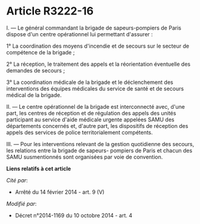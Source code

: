 # Article R3222-16

I. ― Le général commandant la brigade de sapeurs-pompiers de Paris dispose d'un centre opérationnel lui permettant
d'assurer :

1° La coordination des moyens d'incendie et de secours sur le secteur de compétence de la brigade ;

2° La réception, le traitement des appels et la réorientation éventuelle des demandes de secours ;

3° La coordination médicale de la brigade et le déclenchement des interventions des équipes médicales du service de santé et
de secours médical de la brigade.

II. ― Le centre opérationnel de la brigade est interconnecté avec, d'une part, les centres de réception et de régulation des
appels des unités participant au service d'aide médicale urgente appelées SAMU des départements concernés et, d'autre part,
les dispositifs de réception des appels des services de police territorialement compétents.

III. ― Pour les interventions relevant de la gestion quotidienne des secours, les relations entre la brigade de sapeurs-
pompiers de Paris et chacun des SAMU susmentionnés sont organisées par voie de convention.

**Liens relatifs à cet article**

_Cité par_:

  - Arrêté du 14 février 2014 - art. 9 (V)

_Modifié par_:

  - Décret n°2014-1169 du 10 octobre 2014 - art. 4
